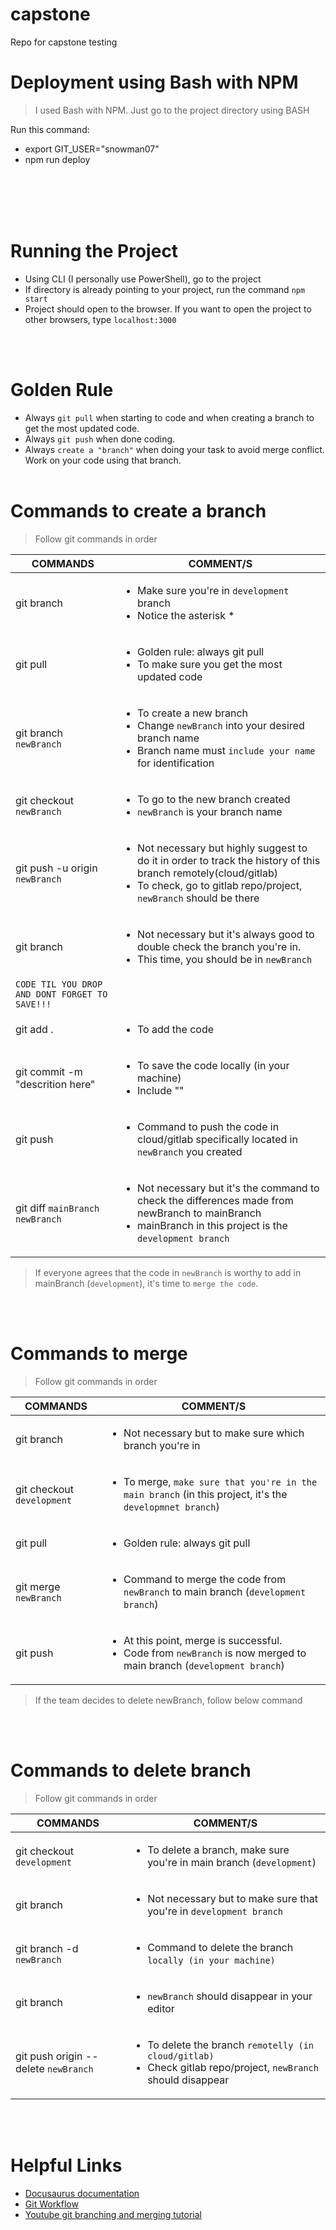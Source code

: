 # capstone

Repo for capstone testing

# Deployment using Bash with NPM

> I used Bash with NPM. Just go to the project directory using BASH

Run this command:

- export GIT_USER="snowman07"
- npm run deploy

<br/><br/><br/><br/>

# Running the Project

- Using CLI (I personally use PowerShell), go to the project
- If directory is already pointing to your project, run the command `npm start`
- Project should open to the browser. If you want to open the project to other browsers, type `localhost:3000`

<br/><br/>

# Golden Rule

- Always `git pull` when starting to code and when creating a branch to get the most updated code.
- Always `git push` when done coding.
- Always `create a "branch"` when doing your task to avoid merge conflict. Work on your code using that branch. <br/><br/>

# Commands to create a branch

> Follow git commands in order

| <center>COMMANDS</center>                      | <center>COMMENT/S</center>                                                                                                                                                                               |
| :--------------------------------------------- | :------------------------------------------------------------------------------------------------------------------------------------------------------------------------------------------------------- |
| git branch                                     | <ul><li>Make sure you're in `development` branch</li><li>Notice the asterisk \*</li></ul>                                                                                                                |
| git pull                                       | <ul><li>Golden rule: always git pull</li><li>To make sure you get the most updated code</li></ul>                                                                                                        |
| git branch `newBranch`                         | <ul><li>To create a new branch</li><li>Change `newBranch` into your desired branch name</li><li>Branch name must `include your name` for identification</li></ul>                                        |
| git checkout `newBranch`                       | <ul><li>To go to the new branch created</li><li>`newBranch` is your branch name</li></ul>                                                                                                                |
| git push -u origin `newBranch`                 | <ul><li>Not necessary but highly suggest to do it in order to track the history of this branch remotely(cloud/gitlab)</li><li>To check, go to gitlab repo/project, `newBranch` should be there</li></ul> |
| git branch                                     | <ul><li>Not necessary but it's always good to double check the branch you're in.</li><li>This time, you should be in `newBranch`</li></ul>                                                               |
| `CODE TIL YOU DROP AND DONT FORGET TO SAVE!!!` |                                                                                                                                                                                                          |
| git add .                                      | <ul><li>To add the code</li></ul>                                                                                                                                                                        |
| git commit -m "descrition here"                | <ul><li>To save the code locally (in your machine)</li><li>Include ""</li></ul>                                                                                                                          |
| git push                                       | <ul><li>Command to push the code in cloud/gitlab specifically located in `newBranch` you created</li></ul>                                                                                               |
| git diff `mainBranch` `newBranch`              | <ul><li>Not necessary but it's the command to check the differences made from newBranch to mainBranch</li><li>mainBranch in this project is the `development branch`</li></ul>                           |

> If everyone agrees that the code in `newBranch` is worthy to add in mainBranch (`development`), it's time to `merge the code`.

<br/><br/>

# Commands to merge

> Follow git commands in order

| <center>COMMANDS</center>  | <center>COMMENT/S</center>                                                                                                              |
| :------------------------- | :-------------------------------------------------------------------------------------------------------------------------------------- |
| git branch                 | <ul><li>Not necessary but to make sure which branch you're in</li></ul>                                                                 |
| git checkout `development` | <ul><li>To merge, `make sure that you're in the main branch` (in this project, it's the `developmnet branch`)</li></ul>                 |
| git pull                   | <ul><li>Golden rule: always git pull</li></ul>                                                                                          |
| git merge `newBranch`      | <ul><li>Command to merge the code from `newBranch` to main branch (`development branch`)</li></ul>                                      |
| git push                   | <ul><li>At this point, merge is successful.</li><li>Code from `newBranch` is now merged to main branch (`development branch`)</li></ul> |

> If the team decides to delete newBranch, follow below command

<br/><br/>

# Commands to delete branch

> Follow git commands in order

| <center>COMMANDS</center>            | <center>COMMENT/S</center>                                                                                                           |
| :----------------------------------- | :----------------------------------------------------------------------------------------------------------------------------------- |
| git checkout `development`           | <ul><li>To delete a branch, make sure you're in main branch (`development`)</li></ul>                                                |
| git branch                           | <ul><li>Not necessary but to make sure that you're in `development branch`</li></ul>                                                 |
| git branch -d `newBranch`            | <ul><li>Command to delete the branch `locally (in your machine)` </li></ul>                                                          |
| git branch                           | <ul><li>`newBranch` should disappear in your editor</li></ul>                                                                        |
| git push origin --delete `newBranch` | <ul><li>To delete the branch `remotelly (in cloud/gitlab)`</li><li>Check gitlab repo/project, `newBranch` should disappear</li></ul> |

<br/><br/>

# Helpful Links

- [Docusaurus documentation](https://docusaurus.io/)
- [Git Workflow](https://www.atlassian.com/git/tutorials/comparing-workflows/gitflow-workflow#:~:text=The%20overall%20flow%20of%20Gitflow,branch%20is%20created%20from%20main&text=When%20a%20feature%20is%20complete%20it%20is%20merged%20into%20the,branch%20is%20created%20from%20main)
- [Youtube git branching and merging tutorial](https://www.youtube.com/watch?v=hufGg2mf7eA)
